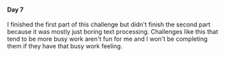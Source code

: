 #### Day 7 ####
I finished the first part of this challenge but didn't finish the second part because it was mostly just boring text
processing. Challenges like this that tend to be more busy work aren't fun for me and I won't be completing them if they
have that busy work feeling.
